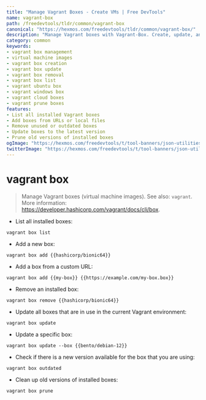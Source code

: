 ```yaml
---
title: "Manage Vagrant Boxes - Create VMs | Free DevTools"
name: vagrant-box
path: /freedevtools/tldr/common/vagrant-box
canonical: "https://hexmos.com/freedevtools/tldr/common/vagrant-box/"
description: "Manage Vagrant boxes with Vagrant-Box. Create, update, and remove virtual machine images easily. Free online tool, no registration required."
category: common
keywords:
- vagrant box management
- virtual machine images
- vagrant box creation
- vagrant box update
- vagrant box removal
- vagrant box list
- vagrant ubuntu box
- vagrant windows box
- vagrant cloud boxes
- vagrant prune boxes
features:
- List all installed Vagrant boxes
- Add boxes from URLs or local files
- Remove unused or outdated boxes
- Update boxes to the latest version
- Prune old versions of installed boxes
ogImage: "https://hexmos.com/freedevtools/t/tool-banners/json-utilities-banner.png"
twitterImage: "https://hexmos.com/freedevtools/t/tool-banners/json-utilities-banner.png"
---
```


# vagrant box

> Manage Vagrant boxes (virtual machine images).
> See also: `vagrant`.
> More information: <https://developer.hashicorp.com/vagrant/docs/cli/box>.

- List all installed boxes:

`vagrant box list`

- Add a new box:

`vagrant box add {{hashicorp/bionic64}}`

- Add a box from a custom URL:

`vagrant box add {{my-box}} {{https://example.com/my-box.box}}`

- Remove an installed box:

`vagrant box remove {{hashicorp/bionic64}}`

- Update all boxes that are in use in the current Vagrant environment:

`vagrant box update`

- Update a specific box:

`vagrant box update --box {{bento/debian-12}}`

- Check if there is a new version available for the box that you are using:

`vagrant box outdated`

- Clean up old versions of installed boxes:

`vagrant box prune`
